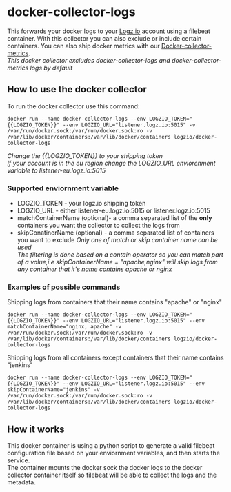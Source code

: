 # docker-collector-logs

This forwards your docker logs to your [Logz.io](https://app.logz.io/) account using a filebeat container.
With this collector you can also exclude or include certain containers.
You can also ship docker metrics with our [Docker-collector-metrics](https://github.com/logzio/docker-collector-metrics).  
*This docker collector excludes docker-collector-logs and docker-collector-metrics logs by default*

## How to use the docker collector

To run the docker collector use this command:  
```
docker run --name docker-collector-logs --env LOGZIO_TOKEN="{{LOGZIO_TOKEN}}" --env LOGZIO_URL="listener.logz.io:5015" -v /var/run/docker.sock:/var/run/docker.sock:ro -v /var/lib/docker/containers:/var/lib/docker/containers logzio/docker-collector-logs
```
*Change the {{LOGZIO_TOKEN}} to your shipping token*  
*If your account is in the eu region change the LOGZIO_URL enviorenment variable to listener-eu.logz.io:5015*

### Supported enviornment variable

- LOGZIO_TOKEN - your logz.io shipping token
- LOGZIO_URL - either listener-eu.logz.io:5015 or listener.logz.io:5015
- matchContainerName (optional)- a comma separated list of the **only** containers you want the collector to collect the logs from
- skipConatinerName (optional) - a comma separated list of containers you want to exclude
*Only one of match or skip container name can be used*  
*The filtering is done based on a contain operator so you can match part of a value,i.e skipContainerName = "apache,nginx" will skip logs from any container that it's name contains apache or nginx*  


### Examples of possible commands

Shipping logs from containers that their name contains "apache" or "nginx"
```
docker run --name docker-collector-logs --env LOGZIO_TOKEN="{{LOGZIO_TOKEN}}" --env LOGZIO_URL="listener.logz.io:5015" --env matchContainerName="nginx, apache" -v /var/run/docker.sock:/var/run/docker.sock:ro -v /var/lib/docker/containers:/var/lib/docker/containers logzio/docker-collector-logs
```

Shipping logs from all containers except containers that their name contains "jenkins"
```
docker run --name docker-collector-logs --env LOGZIO_TOKEN="{{LOGZIO_TOKEN}}" --env LOGZIO_URL="listener.logz.io:5015" --env skipContainerName="jenkins" -v /var/run/docker.sock:/var/run/docker.sock:ro -v /var/lib/docker/containers:/var/lib/docker/containers logzio/docker-collector-logs
```
## How it works
This docker container is using a python script to generate a valid filebeat configuration file based on your enviornment variables, and then starts the service.  
The container mounts the docker sock the docker logs to the docker collector container itself so filebeat will be able to collect the logs and the metadata.
